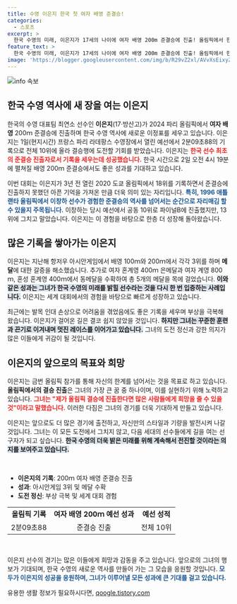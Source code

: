 ```yaml
---
title: 수영 이은지 한국 첫 여자 배영 준결승!
categories:
  - 스포츠
excerpt: >
  한국 수영의 미래, 이은지가 17세의 나이에 여자 배영 200m 준결승에 진출! 올림픽에서 한국 선수 최초의 기록을 세운 그녀의 여정과 부상 극복 스토리를 만나보세요!
feature_text: >
  한국 수영의 미래, 이은지가 17세의 나이에 여자 배영 200m 준결승에 진출! 올림픽에서 한국 선수 최초의 기록을 세운 그녀의 여정과 부상 극복 스토리를 만나보세요!
image: 'https://blogger.googleusercontent.com/img/b/R29vZ2xl/AVvXsEixyZcFfHzMRdzZMjFBmAUKJYCLCGyLL1o632UiGVXcaFdKo_bkvkuCioo0uUKlGfBVcT3P84aROyZIXSBEx3Aw5nCQ3pTgDom1WDC4m8eifvWiAmWEEVb4x6G_l8C0QH225ldMjyaFvpxGEBGNO37VmDTDMHGhJPq73UglMfDca1-0aw/s1600/blogspot.png'
---
```


<p><img src="https://blogger.googleusercontent.com/img/b/R29vZ2xl/AVvXsEixyZcFfHzMRdzZMjFBmAUKJYCLCGyLL1o632UiGVXcaFdKo_bkvkuCioo0uUKlGfBVcT3P84aROyZIXSBEx3Aw5nCQ3pTgDom1WDC4m8eifvWiAmWEEVb4x6G_l8C0QH225ldMjyaFvpxGEBGNO37VmDTDMHGhJPq73UglMfDca1-0aw/s1600/blogspot.png" alt="info 속보" /></p>

<h2 data-ke-size="size26">한국 수영 역사에 새 장을 여는 이은지</h2>

<p data-ke-size="size16">한국의 수영 대표팀 최연소 선수인 <b>이은지</b>(17·방산고)가 2024 파리 올림픽에서 <b>여자 배영</b> 200ｍ 준결승에 진출하며 한국 수영 역사에 새로운 이정표를 세우고 있습니다. 이은지는 1일(현지시간) 프랑스 파리 라데팡스 수영장에서 열린 예선에서 2분09초88의 기록으로 전체 10위에 올라 결승행에 도전할 기회를 받았습니다. 이은지는 <b><span style="color: #ee2323;">한국 선수 최초의 준결승 진출자로서 기록을 세우는데 성공했습니다.</span></b> 한국 시간으로 2일 오전 4시 19분에 펼쳐질 배영 200ｍ 준결승에서도 좋은 성과를 기대하고 있습니다.</p>

<p data-ke-size="size16">이번 대회는 이은지가 3년 전 열린 2020 도쿄 올림픽에서 18위를 기록하면서 준결승에 진출하지 못했던 아픈 기억을 가져온 만큼 더욱 의미 있는 자리입니다. <b><span style="color: #1a5490;">특히, 1996 애틀랜타 올림픽에서 이창하 선수가 경험한 준결승의 역사를 넘어서는 순간으로 자리매김 할 수 있을지 주목됩니다.</span></b> 이창하는 당시 예선에서 공동 10위로 파이널B에 진출했지만, 13위에 그치고 말았습니다. 이은지는 이 경험을 바탕으로 한층 더 성장해 돌아왔습니다.</p>

<h2 data-ke-size="size26">많은 기록을 쌓아가는 이은지</h2>

<p data-ke-size="size16">이은지는 지난해 항저우 아시안게임에서 배영 100ｍ와 200ｍ에서 각각 3위를 하며 <b>메달</b>에 대한 갈증을 해소했습니다. 추가로 여자 혼계영 400ｍ 은메달과 여자 계영 800ｍ, 혼성 혼계영 400ｍ에서 동메달을 수확하여 총 5개의 메달을 목에 걸었습니다. <b><span style="background-color: #21538527;">이와 같은 성과는 그녀가 한국 수영의 미래를 밝힐 선수라는 것을 다시 한 번 입증하는 사례입니다.</span></b> 이은지는 세계 대회에서의 경험을 바탕으로 빠르게 성장하고 있습니다.</p>

<p data-ke-size="size16">최근에는 발목 인대 손상으로 어려움을 겪었음에도 좋은 기록을 세우며 부상을 극복해 왔습니다. 이은지가 걸어온 길은 결코 쉽지 않았을 것입니다. <b><span style="background-color: #21538527;">하지만 그녀는 꾸준한 훈련과 끈기로 이겨내며 멋진 레이스를 이어가고 있습니다.</span></b> 그녀의 도전 정신과 강한 의지가 많은 이들에게 귀감이 될 것입니다.</p>

<h2 data-ke-size="size26">이은지의 앞으로의 목표와 희망</h2>

<p data-ke-size="size16">이은지는 금번 올림픽 참가를 통해 자신의 한계를 넘어서는 것을 목표로 하고 있습니다. <b>올림픽에서의 결승 진출</b>은 그녀의 가장 큰 꿈 중 하나이며, 이를 실현하기 위해 노력하고 있습니다. <b><span style="color: #ee2323;">그녀는 "제가 올림픽 결승에 진출한다면 많은 사람들에게 희망을 줄 수 있을 것"이라고 말했습니다.</span></b> 이러한 다짐은 그녀의 경기를 더욱 기대하게 만들고 있습니다.</p>

<p data-ke-size="size16">이은지는 앞으로도 더 많은 경기에 출전하고, 자신만의 스타일과 기량을 발전시켜 나갈 것입니다. 그녀는 이 모든 도전에서 그치지 않고, 다음 세대의 선수들에게 길을 여는 선구자가 되고 싶습니다. <b><span style="background-color: #21538527;">한국 수영의 더욱 밝은 미래를 위해 계속해서 전진할 것이라는 의지를 보여주고 있습니다.</span></b></p>

<p data-ke-size="size16">&nbsp;</p>

<ul>
    <li><b>이은지의 기록</b>: 200ｍ 여자 배영 준결승 진출</li>
    <li><b>성과</b>: 아시안게임 3위 및 메달 수확</li>
    <li><b>도전 정신</b>: 부상 극복 및 세계 대회 경험</li>
</ul>

<table style="width: 100%; border-collapse: collapse;">
    <tr>
        <td style="text-align: center; height: 17px;"><b>올림픽 기록</b></td>
        <td style="text-align: center; height: 17px;"><b>여자 배영 200ｍ 예선 성과</b></td>
        <td style="text-align: center; height: 17px;"><b>예선 성적</b></td>
    </tr>
    <tr>
        <td style="text-align: center; height: 17px;">2분09초88</td>
        <td style="text-align: center; height: 17px;">준결승 진출</td>
        <td style="text-align: center; height: 17px;">전체 10위</td>
    </tr>
</table>

<p data-ke-size="size16">&nbsp;</p>

<p data-ke-size="size16">이은지 선수의 경기는 많은 이들에게 희망과 감동을 주고 있습니다. 앞으로의 그녀의 행보가 기대되며, 한국 수영의 새로운 역사를 만들어 가는 그 모습을 응원할 것입니다. <b><span style="color: #1a5490;">모두가 이은지의 성공을 응원하며, 그녀가 이루어낼 모든 성과에 큰 기대를 걸고 있습니다.</span></b></p>
유용한 생활 정보가 필요하시다면, <a href="https://qoogle.tistory.com" rel="dofollow">qoogle.tistory.com</a>


